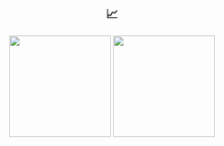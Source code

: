 <h2 align="center">📈</h2>
<div align="center">
  <img align="center" height=180 src="https://github-readme-stats-git-master-xwand.vercel.app/api?username=willrees23&theme=dracula"/>
  <img align="center" height=180 src="https://github-readme-stats-git-master-xwand.vercel.app/api/top-langs/?username=willrees23&layout=compact&theme=dracula"/>
</div>
